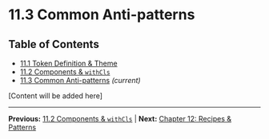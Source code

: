 # 11.3 Common Anti-patterns

## Table of Contents
- [11.1 Token Definition & Theme](./11.1-token-definition-theme.md)
- [11.2 Components & `withCls`](./11.2-components-withcls.md)
- [11.3 Common Anti-patterns](./11.3-common-anti-patterns.md) *(current)*

[Content will be added here]

---

**Previous:** [11.2 Components & `withCls`](./11.2-components-withcls.md) | **Next:** [Chapter 12: Recipes & Patterns](../12-recipes-&-patterns/README.md)
